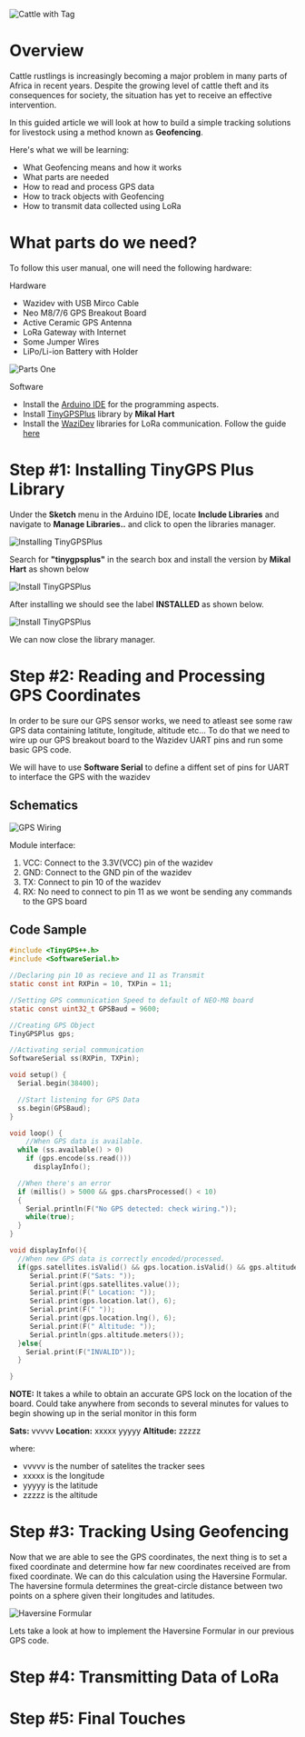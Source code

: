 ![Cattle with Tag](./media/cattle.jpg)

Overview
========
Cattle rustlings is increasingly becoming a major problem in many parts of Africa in recent years. Despite the growing level of cattle theft and its consequences for society, the situation has yet to receive an effective intervention.

In this guided article we will look at how to build a simple tracking solutions for livestock using a method known as **Geofencing**.

Here's what we will be learning:
- What Geofencing means and how it works
- What parts are needed
- How to read and process GPS data
- How to track objects with Geofencing
- How to transmit data collected using LoRa

What parts do we need?
=====================

To follow this user manual, one will need the following hardware:

Hardware
  - Wazidev with USB Mirco Cable
  - Neo M8/7/6 GPS Breakout Board
  - Active Ceramic GPS Antenna
  - LoRa Gateway with Internet
  - Some Jumper Wires
  - LiPo/Li-ion Battery with Holder
  
![Parts One](./media/parts_one.png)

Software
  - Install the [Arduino IDE](https://www.arduino.cc/en/Main/Software) for the programming aspects.
  - Install [TinyGPSPlus](https://github.com/mikalhart/TinyGPSPlus) library by **Mikal Hart**
  - Install the [WaziDev](https://github.com/Waziup/WaziDev/archive/master.zip) libraries for LoRa communication. Follow the guide [here](https://waziup.io/documentation/wazidev/user-manual/#install-the-wazidev-sketchbook)

**Step \#1:** Installing TinyGPS Plus Library
=============================================
Under the **Sketch** menu in the Arduino IDE, locate **Include Libraries** and navigate to **Manage Libraries..** and click to open the libraries manager.

![Installing TinyGPSPlus](./media/lib1.png)

Search for **"tinygpsplus"** in the search box and install the version by **Mikal Hart** as shown below

![Install TinyGPSPlus](./media/lib2.png)

After installing we should see the label **INSTALLED** as shown below.

![Install TinyGPSPlus](./media/lib3.png)

We can now close the library manager.

**Step \#2:** Reading and Processing GPS Coordinates
====================================================
In order to be sure our GPS sensor works, we need to atleast see some raw GPS data containing latitute, longitude, altitude etc...
To do that we need to wire up our GPS breakout board to the Wazidev UART pins and run some basic GPS code.

We will have to use **Software Serial** to define a diffent set of pins for UART to interface the GPS with the wazidev
  
Schematics
----------
![GPS Wiring](./media/sch1.png)

Module interface:
1. VCC: Connect to the 3.3V(VCC) pin of the wazidev
2. GND: Connect to the GND pin of the wazidev
3. TX: Connect to pin 10 of the wazidev
4. RX: No need to connect to pin 11 as we wont be sending any commands to the GPS board

Code Sample
-----------

````c
#include <TinyGPS++.h>
#include <SoftwareSerial.h>

//Declaring pin 10 as recieve and 11 as Transmit
static const int RXPin = 10, TXPin = 11;

//Setting GPS communication Speed to default of NEO-M8 board
static const uint32_t GPSBaud = 9600;

//Creating GPS Object
TinyGPSPlus gps;

//Activating serial communication
SoftwareSerial ss(RXPin, TXPin);

void setup() {
  Serial.begin(38400);

  //Start listening for GPS Data
  ss.begin(GPSBaud);
}

void loop() {
    //When GPS data is available.
  while (ss.available() > 0)
    if (gps.encode(ss.read()))
      displayInfo();

  //When there's an error
  if (millis() > 5000 && gps.charsProcessed() < 10)
  {
    Serial.println(F("No GPS detected: check wiring."));
    while(true);
  }
}

void displayInfo(){
  //When new GPS data is correctly encoded/processed.
  if(gps.satellites.isValid() && gps.location.isValid() && gps.altitude.isValid() ){
     Serial.print(F("Sats: "));
     Serial.print(gps.satellites.value());
     Serial.print(F(" Location: "));
     Serial.print(gps.location.lat(), 6);
     Serial.print(F(" "));
     Serial.print(gps.location.lng(), 6);
     Serial.print(F(" Altitude: ")); 
     Serial.println(gps.altitude.meters());
  }else{
    Serial.print(F("INVALID"));
  }

}
````

**NOTE:** It takes a while to obtain an accurate GPS lock on the location of the board. Could take anywhere from seconds to several minutes for values to begin showing up in the serial monitor in this form

**Sats:** vvvvv **Location:** xxxxx yyyyy **Altitude:** zzzzz

where:
- vvvvv is the number of satelites the tracker sees
- xxxxx is the longitude
- yyyyy is the latitude
- zzzzz is the altitude


**Step \#3:** Tracking Using Geofencing
=======================================

Now that we are able to see the GPS coordinates, the next thing is to set a fixed coordinate and determine how far new coordinates received are from fixed coordinate.
We can do this calculation using the Haversine Formular. The haversine formula determines the great-circle distance between two points on a sphere given their longitudes and latitudes.

![Haversine Formular](./media/haversine.png)

Lets take a look at how to implement the Haversine Formular in our previous GPS code.



**Step \#4:** Transmitting Data of LoRa 
=======================================

**Step \#5:** Final Touches
===========================